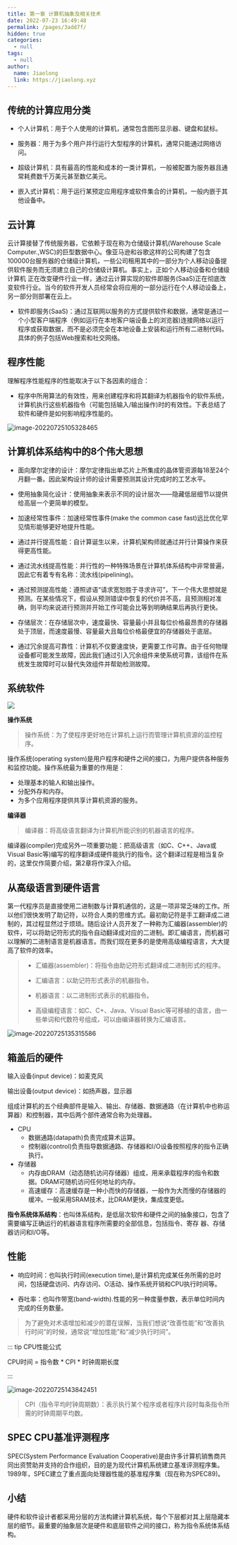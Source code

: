 ```yaml
---
title: 第一章 计算机抽象及相关技术
date: 2022-07-23 16:49:48
permalink: /pages/3add7f/
hidden: true
categories: 
  - null
tags: 
  - null
author: 
  name: Jiaolong
  link: https://jiaolong.xyz
---
```




## 传统的计算应用分类

- 个人计算机：用于个人使用的计算机，通常包含图形显示器、键盘和鼠标。

- 服务器：用于为多个用户并行运行大型程序的计算机，通常只能通过网络访问。

- 超级计算机：具有最高的性能和成本的一类计算机，一般被配置为服务器且通常耗费数千万美元甚至数亿美元。

- 嵌入式计算机：用于运行某预定应用程序或软件集合的计算机，一般内嵌于其他设备中。



## 云计算

云计算接替了传统服务器，它依赖于现在称为仓储级计算机(Warehouse Scale Computer.,WSC)的巨型数据中心。像亚马逊和谷歌这样的公司构建了包含100000台服务器的仓储级计算机，一些公司租用其中的一部分为个人移动设备提供软件服务而无须建立自己的仓储级计算机。事实上，正如个人移动设备和仓储级计算机
正在改变硬件行业一样，通过云计算实现的软件即服务(SaaS)正在彻底改变软件行业。当今的软件开发人员经常会将应用的一部分运行在个人移动设备上，另一部分则部署在云上。

- 软件即服务(SaaS)：通过互联网以服务的方式提供软件和数据，通常是通过一个小型客户端程序（例如运行在本地客户端设备上的浏览器)连接网络以运行程序或获取数据，而不是必须完全在本地设备上安装和运行所有二进制代码。具体的例子包括Web搜索和社交网络。



## 程序性能

理解程序性能程序的性能取决于以下各因素的组合：

- 程序中所用算法的有效性，用来创建程序和将其翻译为机器指令的软件系统，计算机执行这些机器指令（可能包括输入/输出操作)时的有效性。下表总结了软件和硬件是如何影响程序性能的。

![image-20220725105328465](https://s2.loli.net/2022/07/25/OlnLiQNhSW2CEKG.png)

## 计算机体系结构中的8个伟大思想

- 面向摩尔定律的设计：摩尔定律指出单芯片上所集成的晶体管资源每18至24个月翻一番。因此架构设计师的设计需要预测其设计完成时的工艺水平。
- 使用抽象简化设计：使用抽象来表示不同的设计层次——隐藏低层细节以提供给高层一个更简单的模型。
- 加速经常性事件：加速经常性事件(make the common case fast)远比优化罕见情形能够更好地提升性能。

- 通过并行提高性能：自计算诞生以来，计算机架构师就通过并行计算操作来获得更高性能。

- 通过流水线提高性能：并行性的一种特殊场景在计算机体系结构中非常普遍，因此它有着专有名称：流水线(pipelining)。
- 通过预测提高性能：遵照谚语“请求宽恕胜于寻求许可”，下一个伟大思想就是预测。在某些情况下，假设从预测错误中恢复的代价并不高，且预测相对准确，则平均来说进行预测并开始工作可能会比等到明确结果后再执行更快。
- 存储层次：在存储层次中，速度最快、容量最小并且每位价格最昂贵的存储器处于顶层，而速度最慢、容量最大且每位价格最便宜的存储器处于底层。
- 通过冗余提高可靠性：计算机不仅要速度快，更需要工作可靠。由于任何物理设备都可能发生故障，因此我们通过引入冗余组件来使系统可靠，该组件在系统发生故障时可以替代失效组件并帮助检测故障。



## 系统软件

<img src="https://s2.loli.net/2022/07/25/DMouqziF9bVvxtL.png"  />

**操作系统**

> 操作系统：为了使程序更好地在计算机上运行而管理计算机资源的监控程序。

操作系统(operating system)是用户程序和硬件之间的接口，为用户提供各种服务和监控功能。操作系统最为重要的作用是：

- 处理基本的输人和输出操作。
- 分配外存和内存。
- 为多个应用程序提供共享计算机资源的服务。

**编译器**

> 编译器：将高级语言翻译为计算机所能识别的机器语言的程序。

编译器(compiler)完成另外一项重要功能：把高级语言（如C、C++、Java或Visual Basic等)编写的程序翻译成硬件能执行的指令。这个翻译过程是相当复杂的，这里仅作简要介绍，第2章将作深入介绍。

## 从高级语言到硬件语言

第一代程序员是直接使用二进制数与计算机通信的，这是一项非常乏味的工作。所以他们很快发明了助记符，以符合人类的思维方式。最初助记符是手工翻译成二进制的，其过程显然过于烦琐。随后设计人员开发了一种称为汇编器(assembler)的软件，可以将助记符形式的指令自动翻译成对应的二进制。即汇编语言，而机器可以理解的二进制语言是机器语言。而我们现在更多的是使用高级编程语言，大大提高了软件的效率。

> - 汇编器(assembler)：将指令由助记符形式翻译成二进制形式的程序。
>
> - 汇编语言：以助记符形式表示的机器指令。
> - 机器语言：以二进制形式表示的机器指令。
> - 高级编程语言：如C、C+、Java、Visual Basic等可移植的语言，由一些单词和代数符号组成，可以由编译器转换为汇编语言。

![image-20220725135315586](https://s2.loli.net/2022/07/25/YJStCxLMpj3EkbH.png)

## 箱盖后的硬件

输入设备(input device)：如麦克风

输出设备(output device)：如扬声器，显示器

组成计算机的五个经典部件是输入、输出、存储器、数据通路（在计算机中也称运算器）和控制器，其中后两个部件通常合称为处理器。

- CPU
  - 数据通路(datapath)负责完成算术运算。
  - 控制器(control)负责指导数据通路、存储器和I/O设备按照程序的指令正确执行。
- 存储器
  - 内存由DRAM（动态随机访问存储器）组成，用来承载程序的指令和数据。DRAM可随机访问任何地址的内存。
  - 高速缓存：高速缓存是一种小而快的存储器，一般作为大而慢的存储器的缓冲。一般采用SRAM技术，比DRAM更快，集成度更低。



**指令系统体系结构**：也叫体系结构，是低层次软件和硬件之间的抽象接口，包含了需要编写正确运行的机器语言程序所需要的全部信息，包括指令、寄存
器、存储器访问和I/O等。

## 性能

- 响应时间：也叫执行时间(execution time),是计算机完成某任务所需的总时间，包括硬盘访问、内存访问、O活动、操作系统开销和CPU执行时间等。

- 吞吐率：也叫作带宽(band-width).性能的另一种度量参数，表示单位时间内完成的任务数量。

> 为了避免对术语增加和减少的潜在误解，当我们想说“改善性能”和“改善执行时间”的时候，通常说“增加性能”和“减少执行时间”。





::: tip CPU性能公式

CPU时间 = 指令数 * CPI * 时钟周期长度

:::

![image-20220725143842451](https://s2.loli.net/2022/07/25/eDToVbYQacUgutm.png)

> CPI（指令平均时钟周期数）：表示执行某个程序或者程序片段时每条指令所需的时钟周期平均数。



## SPEC CPU基准评测程序

SPEC(System Performance Evaluation Cooperative)是由许多计算机销售商共同出资赞助并支持的合作组织，目的是为现代计算机系统建立基准评测程序集。1989年，SPEC建立了重点面向处理器性能的基准程序集（现在称为SPEC89)。





## 小结

硬件和软件设计者都采用分层的方法构建计算机系统，每个下层都对其上层隐藏本层的细节。最重要的抽象层次是硬件和底层软件之间的接口，称为指令系统体系结构。
